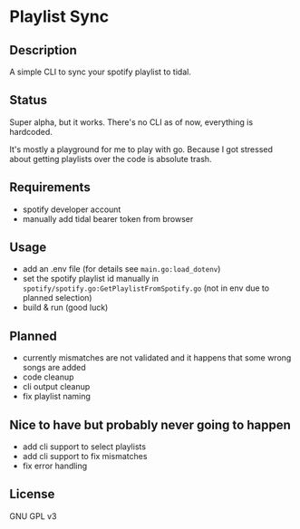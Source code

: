 # Playlist Sync 

## Description

A simple CLI to sync your spotify playlist to tidal. 

## Status

Super alpha, but it works. There's no CLI as of now, everything is hardcoded.

It's mostly a playground for me to play with go. Because I got stressed about getting playlists over the code is absolute trash.

## Requirements

- spotify developer account
- manually add tidal bearer token from browser

## Usage

- add an .env file (for details see `main.go:load_dotenv`)
- set the spotify playlist id manually in `spotify/spotify.go:GetPlaylistFromSpotify.go` (not in env due to planned selection)
- build & run (good luck)

## Planned

- currently mismatches are not validated and it happens that some wrong songs are added
- code cleanup 
- cli output cleanup
- fix playlist naming

## Nice to have but probably never going to happen

- add cli support to select playlists
- add cli support to fix mismatches
- fix error handling

## License

GNU GPL v3



